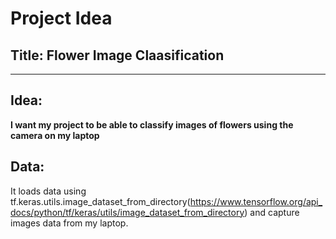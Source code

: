 # Project Idea

## Title: Flower Image Claasification

---

## Idea: 

**I want my project to be able to classify images of flowers using the camera on my laptop**


## Data:
It loads data using tf.keras.utils.image_dataset_from_directory(https://www.tensorflow.org/api_docs/python/tf/keras/utils/image_dataset_from_directory) and capture images data from my laptop.
